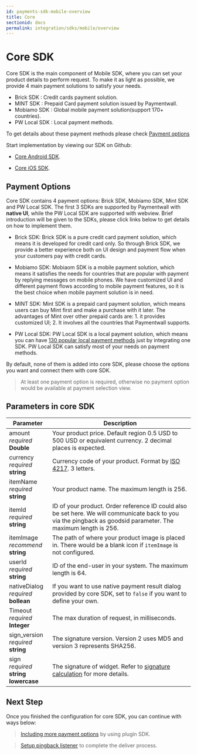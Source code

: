 ```yaml
---
id: payments-sdk-mobile-overview
title: Core
sectionid: docs
permalink: integration/sdks/mobile/overview
---
```


# Core SDK

Core SDK is the main component of Mobile SDK, where you can set your product details to perform request. To make it as light as possible, we provide 4 main payment solutions to satisfy your needs.

* Brick SDK : Credit cards payment solution.
* MINT SDK : Prepaid Card payment solution issued by Paymentwall.
* Mobiamo SDK : Global mobile payment solution(support 170+ countries).
* PW Local SDK : Local payment methods.

To get details about these payment methods please check [Payment options](#payment-options)

Start implementation by viewing our SDK on Github:

* [Core Android SDK](https://github.com/paymentwall/paymentwall-android-sdk).

* [Core iOS SDK](https://github.com/paymentwall/paymentwall-ios-sdk).

## Payment Options

Core SDK contains 4 payment options: Brick SDK, Mobiamo SDK, Mint SDK and PW Local SDK. The first 3 SDKs are supported by Paymentwall with **native UI**, while the PW Local SDK are supported with webview. Brief introduction will be given to the SDKs, please click links below to get details on how to implement them.

* Brick SDK: Brick SDK is a pure credit card payment solution, which means it is developed for credit card only. So through Brick SDK, we provide a better experience both on UI design and payment flow when your customers pay with credit cards.

* Mobiamo SDK: Mobiaom SDK is a mobile payment solution, which means it satisfies the needs for countries that are popular with payment by replying messages on mobile phones. We have customized UI and different payment flows according to mobile payment features, so it is the best choice when mobile payment solution is in need.

* MINT SDK: Mint SDK is a prepaid card payment solution, which means users can buy Mint first and make a purchase with it later. The advantages of Mint over other prepaid cards are: 1. it provides customized UI; 2. It involves all the countries that Paymentwall supports.

* PW Local SDK: PW Local SDK is a local payment solution, which means you can have [130 popular local payment methods](https://www.paymentwall.com/payment-methods) just by integrating one SDK. PW Local SDK can satisfy most of your needs on payment methods.

By default, none of them is added into core SDK, please choose the options you want and connect them with core SDK.

> At least one payment option is required, otherwise no payment option would be available at payment selection view.

## Parameters in core SDK

| Parameter | Description|
| ---|---|
| amount<br> *required* <br> **Double**| Your product price. Default region 0.5 USD to 500 USD or equivalent currency. 2 decimal places is expected. |
| currency<br> *required* <br> **string**| Currency code of your product. Format by [ISO 4217](/reference/currency). 3 letters. |
| itemName <br> *required* <br> **string**| Your product name. The maximum length is 256.|
| itemId <br> *required* <br> **string** | ID of your product. Order reference ID could also be set here. We will communicate back to you via the pingback as goodsid parameter. The maximum length is 256. |
| itemImage <br> *recommend* <br> **string** | The path of where your product image is placed in. There would be a blank icon if ```itemImage``` is not configured.|
| userId <br> *required* <br> **string**| ID of the end-user in your system. The maximum length is 64. |
| nativeDialog <br> *required* <br> **bollean** | If you want to use native payment result dialog provided by core SDK, set to ```false``` if you want to define your own.|
| Timeout <br> *required* <br> **Integer** | The max duration of request, in milliseconds.|
| sign_version<br> *required* <br> **string**| The signature version. Version 2 uses MD5 and version 3 represents SHA256.|
| sign<br> *required* <br> **string lowercase**| The signature of widget. Refer to [signature calculation](/reference/signature-calculation) for more details.|


## Next Step

Once you finished the configuration for core SDK, you can continue with ways below:

> [Including more payment options](/mobile/plugin-home) by using plugin SDK.

> [Setup pingback listener](/reference/pingback-home) to complete the deliver process.
